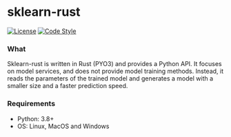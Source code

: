 # sklearn-rust

[![License](https://img.shields.io/github/license/tushushu/ulist)](https://github.com/tushushu/ulist/blob/main/LICENSE)
[![Code Style](https://img.shields.io/badge/code%20style-flake8-blue)](https://github.com/PyCQA/flake8)  
  

### What
Sklearn-rust is written in Rust (PYO3) and provides a Python API. It focuses on model services, and does not provide model training methods. Instead, it reads the parameters of the trained model and generates a model with a smaller size and a faster prediction speed.


### Requirements
* Python: 3.8+    
* OS: Linux, MacOS and Windows

